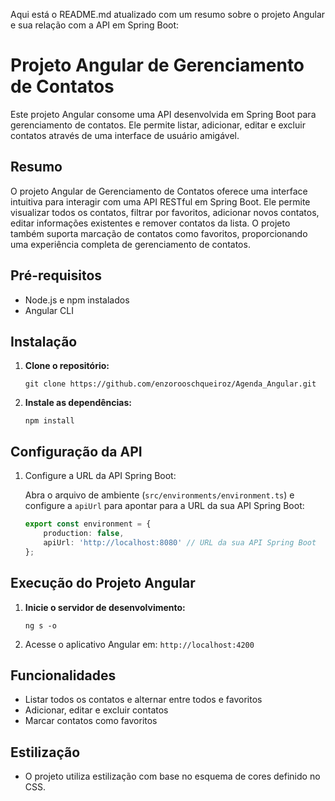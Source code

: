 Aqui está o README.md atualizado com um resumo sobre o projeto Angular e sua relação com a API em Spring Boot:

# Projeto Angular de Gerenciamento de Contatos

Este projeto Angular consome uma API desenvolvida em Spring Boot para gerenciamento de contatos. Ele permite listar, adicionar, editar e excluir contatos através de uma interface de usuário amigável.

## Resumo

O projeto Angular de Gerenciamento de Contatos oferece uma interface intuitiva para interagir com uma API RESTful em Spring Boot. Ele permite visualizar todos os contatos, filtrar por favoritos, adicionar novos contatos, editar informações existentes e remover contatos da lista. O projeto também suporta marcação de contatos como favoritos, proporcionando uma experiência completa de gerenciamento de contatos.

## Pré-requisitos

- Node.js e npm instalados
- Angular CLI

## Instalação

1. **Clone o repositório:**

   ```
   git clone https://github.com/enzorooschqueiroz/Agenda_Angular.git
   ```

2. **Instale as dependências:**

   ```
   npm install
   ```

## Configuração da API

1. Configure a URL da API Spring Boot:
   
   Abra o arquivo de ambiente (`src/environments/environment.ts`) e configure a `apiUrl` para apontar para a URL da sua API Spring Boot:

   ```typescript
   export const environment = {
       production: false,
       apiUrl: 'http://localhost:8080' // URL da sua API Spring Boot
   };
   ```

## Execução do Projeto Angular

1. **Inicie o servidor de desenvolvimento:**

   ```
   ng s -o
   ```

2. Acesse o aplicativo Angular em: `http://localhost:4200`

## Funcionalidades

- Listar todos os contatos e alternar entre todos e favoritos
- Adicionar, editar e excluir contatos
- Marcar contatos como favoritos

## Estilização

- O projeto utiliza estilização com base no esquema de cores definido no CSS.
  

